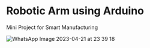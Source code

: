 # Robotic Arm using Arduino
Mini Project for Smart Manufacturing


![WhatsApp Image 2023-04-21 at 23 39 18](https://user-images.githubusercontent.com/97164074/233706192-b872d81a-4c27-4b6b-b752-be96446ec2f2.jpg)
